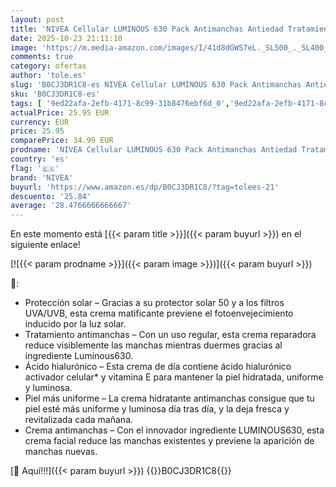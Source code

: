 ```yaml
---
layout: post
title: 'NIVEA Cellular LUMINOUS 630 Pack Antimanchas Antiedad Tratamiento Avanzado  set de regalo con sérum facial  1 x 30 ml  y crema de día FP50  1 x 40 ml  para una piel uniforme y luminosa'
date: 2025-10-23 21:11:10
image: 'https://m.media-amazon.com/images/I/41d8dGWS7eL._SL500_._SL400_.jpg'
comments: true
category: ofertas
author: 'tole.es'
slug: 'B0CJ3DR1C8-es NIVEA Cellular LUMINOUS 630 Pack Antimanchas Antiedad...'
sku: 'B0CJ3DR1C8-es'
tags: [ '9ed22afa-2efb-4171-8c99-31b8476ebf6d_0','9ed22afa-2efb-4171-8c99-31b8476ebf6d_2201','9ed22afa-2efb-4171-8c99-31b8476ebf6d_5701','9ed22afa-2efb-4171-8c99-31b8476ebf6d_6601','Arborist Merchandising Root','Belleza','Cuidado de la piel','Los favoritos de los clientes: Belleza','Productos para el cuidado de la cara','Productos para el cuidado de la piel','Self Service','Sets de Regalo de Belleza','Special Features Stores','Top Brands Skin Moisturizer Selection','Tratamientos para manchas faciales','de','nivea','regalo','set','🇪🇸', ]
actualPrice: 25.95 EUR
currency: EUR
price: 25.95
comparePrice: 34.99 EUR
prodname: 'NIVEA Cellular LUMINOUS 630 Pack Antimanchas Antiedad Tratamiento Avanzado  set de regalo con sérum facial  1 x 30 ml  y crema de día FP50  1 x 40 ml  para una piel uniforme y luminosa'
country: 'es'
flag: '🇪🇸'
brand: 'NIVEA'
buyurl: 'https://www.amazon.es/dp/B0CJ3DR1C8/?tag=tolees-21'
descuento: '25.84'
average: '28.4766666666667'
---
```


En este momento está [{{< param title >}}]({{< param buyurl >}}) en el siguiente enlace!

[![{{< param prodname >}}]({{< param image >}})]({{< param buyurl >}})

🔎:

- Protección solar – Gracias a su protector solar 50 y a los filtros UVA/UVB, esta crema matificante previene el fotoenvejecimiento inducido por la luz solar.
- Tratamiento antimanchas – Con un uso regular, esta crema reparadora reduce visiblemente las manchas mientras duermes gracias al ingrediente Luminous630.
- Ácido hialurónico – Esta crema de día contiene ácido hialurónico activador celular* y vitamina E para mantener la piel hidratada, uniforme y luminosa.
- Piel más uniforme – La crema hidratante antimanchas consigue que tu piel esté más uniforme y luminosa día tras día, y la deja fresca y revitalizada cada mañana.
- Crema antimanchas – Con el innovador ingrediente LUMINOUS630, esta crema facial reduce las manchas existentes y previene la aparición de manchas nuevas.

[🛒 Aquí!!!]({{< param buyurl >}})
{{<world>}}B0CJ3DR1C8{{</world>}}
